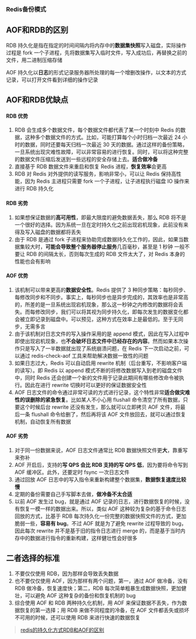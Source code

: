 ### Redis备份模式

## AOF和RDB的区别

RDB 持久化是指在指定的时间间隔内将内存中的**数据集快照**写入磁盘，实际操作过程是 fork 一个子进程，先将数据集写入临时文件，写入成功后，再替换之前的文件，用二进制压缩存储

AOF 持久化以**日志**的形式记录服务器所处理的每一个增删改操作，以文本的方式记录，可以打开文件看到详细的操作记录

## AOF和RDB优缺点

#### RDB 优势

1. RDB 会生成多个数据文件，每个数据文件都代表了某一个时刻中 Redis 的数据，这种多个数据文件的方式。比如，可能打算每个小时归档一次最近 24 小时的数据，同时还要每天归档一次最近 30 天的数据。通过这样的备份策略，一旦系统出现灾难性故障，可以非常容易的进行恢复。同时，可以将这种完整的数据文件压缩后发送到一些远程的安全存储上去。**适合做冷备**
2. 直接基于 RDB 数据文件来重启和恢复 Redis 进程，**恢复效率**会更高
3. RDB 对 Redis 对外提供的读写服务，影响非常小，可以让 Redis 保持高性能，因为 Redis 主进程只需要 fork 一个子进程，让子进程执行磁盘 IO 操作来进行 RDB 持久化

#### RDB 劣势

1. 如果想保证数据的**高可用性**，即最大限度的避免数据丢失，那么 RDB 将不是一个很好的选择。因为系统一旦在定时持久化之前出现宕机现象，此前没有来得及写入磁盘的数据都将丢失
2. 由于 RDB 是通过 fork 子进程来协助完成数据持久化工作的，因此，如果当数据集较大时，**可能会导致整个服务器停止服务**几百毫秒，甚至是 1 秒钟
    一般不要让 RDB 的间隔太长，否则每次生成的 RDB 文件太大了，对 Redis 本身的性能也会有影响

#### AOF 优势

1. 该机制可以带来更高的**数据安全性**。Redis 提供了 3 种同步策略：每秒同步、每修改同步和不同步。事实上，每秒同步也是异步完成的，其效率也是非常高的，所差的是一旦系统出现宕机现象，那么这一秒钟之内修改的数据将会丢失。而每修改同步，我们可以将其视为同步持久化，即每次发生的数据变化都会被立即记录到磁盘中。可以预见，这种方式在效率上是最低的。至于无同步，无需多言
2. 由于该机制对日志文件的写入操作采用的是 append 模式，因此在写入过程中即使出现宕机现象，也**不会破坏日志文件中已经存在的内容**。然而如果本次操作只是写入了一半数据就出现了系统崩溃问题，在 Redis 下一次启动之前，可以通过 redis-check-aof 工具来帮助解决数据一致性的问题
3. 如果日志过大，Redis 可以自动启用 rewrite 机制（后台重写，不影响客户端的读写）。即 Redis 以 append 模式不断的将修改数据写入到老的磁盘文件中，同时 Redis 还会创建一个新的文件用于记录此期间有哪些修改命令被执行。因此在进行 rewrite 切换时可以更好的保证数据安全性
4. AOF 日志文件的命令通过非常可读的方式进行记录，这个特性非常**适合做灾难性的误删除的紧急恢复**。比如某人不小心用 flushall 命令清空了所有数据，只要这个时候后台 rewrite 还没有发生，那么就可以立即拷贝 AOF 文件，将最后一条 flushall 命令给删了，然后再将该 AOF 文件放回去，就可以通过恢复机制，自动恢复所有数据

#### AOF 劣势

1. 对于同一份数据来说，AOF 日志文件通常比 RDB 数据快照文件更**大**，靠重写来弥补
2. AOF 开启后，支持的**写 QPS 会比 RDB 支持的写 QPS 低**，因为要将命令写到 AOF 缓冲区。此外，还要定时 fsync 一次日志文件
3. 通过回放 AOF 日志中的写入指令来重新构建整个数据集，**数据恢复速度比较慢**
4. 定期的备份需要自己手写脚本去做，**做冷备不太合适**
5. 以前 AOF 发生过 bug，就是通过 AOF 记录的日志，进行数据恢复的时候，没有恢复一模一样的数据出来。所以，类似 AOF 这种较为复杂的基于命令日志回放的方式，比基于 RDB 每次持久化一份完整的数据快照文件的方式，更加脆弱一些，**容易有 bug**。不过 AOF 就是为了避免 rewrite 过程导致的 bug，因此每次 rewrite 并不是基于旧的指令日志进行 merge 的，而是基于当时内存中的数据进行指令的重新构建，这样健壮性会好很多

## 二者选择的标准

1. 不要仅仅使用 RDB，因为那样会导致丢失数据
2. 也不要仅仅使用 AOF，因为那样有两个问题，第一，通过 AOF 做冷备，没有 RDB 做冷备，恢复速度快；第二，RDB 每次简单粗暴生成数据快照，更加健壮，可以避免 AOF 这种复杂的备份和恢复机制的 bug
3. 综合使用 AOF 和 RDB 两种持久化机制，用 AOF 来保证数据不丢失，作为数据恢复的第一选择；用 RDB 来做不同程度的冷备，在 AOF 文件都丢失或损坏不可用的时候，还可以使用 RDB 来进行快速的数据恢复

> [redis的持久化方式RDB和AOF的区别](https://segmentfault.com/a/1190000022053671)